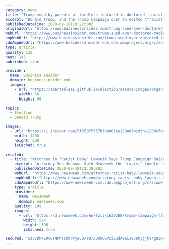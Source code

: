 ```yaml
---
category: news
title: "Trump sued by parents of toddlers featured in doctored 'racist baby' video"
excerpt: "Donald Trump, and the Trump Campaign over an edited \"racist baby\" video."
publishedDateTime: 2020-09-18T19:22:00Z
originalUrl: "https://www.businessinsider.com/trump-sued-over-doctored-racist-baby-twitter-video-carpe-donktum-2020-9"
webUrl: "https://www.businessinsider.com/trump-sued-over-doctored-racist-baby-twitter-video-carpe-donktum-2020-9"
ampWebUrl: "https://www.businessinsider.com/trump-sued-over-doctored-racist-baby-twitter-video-carpe-donktum-2020-9?amp"
cdnAmpWebUrl: "https://www-businessinsider-com.cdn.ampproject.org/c/s/www.businessinsider.com/trump-sued-over-doctored-racist-baby-twitter-video-carpe-donktum-2020-9?amp"
type: article
quality: 123
heat: 143
published: true

provider:
  name: Business Insider
  domain: businessinsider.com
  images:
    - url: "https://smartableai.github.io/election/assets/images/organizations/businessinsider.com-50x50.jpg"
      width: 50
      height: 50

topics:
  - Election
  - Donald Trump

images:
  - url: "https://i.insider.com/5f65075757b7da001ee128ad?width=1200&format=jpeg"
    width: 1200
    height: 600
    isCached: true

related:
  - title: "Attorney in 'Racist Baby' Lawsuit Says Trump Campaign Raised Money 'At The Expense of Two Little Kids'"
    excerpt: "Attorney Ven Johnson told Newsweek the 'racist' toddler video posted by Trump and his campaign, \"was absolutely done to advocate for what I believe to be a racist, despicable message against two little babies."
    publishedDateTime: 2020-09-18T21:39:00Z
    webUrl: "https://www.newsweek.com/attorney-racist-baby-lawsuit-says-trump-campaign-raised-money-expense-two-little-kids-1532986"
    ampWebUrl: "https://www.newsweek.com/attorney-racist-baby-lawsuit-says-trump-campaign-raised-money-expense-two-little-kids-1532986?amp=1"
    cdnAmpWebUrl: "https://www-newsweek-com.cdn.ampproject.org/c/s/www.newsweek.com/attorney-racist-baby-lawsuit-says-trump-campaign-raised-money-expense-two-little-kids-1532986?amp=1"
    type: article
    provider:
      name: Newsweek
      domain: newsweek.com
    quality: 109
    images:
      - url: "https://d.newsweek.com/en/full/1639268/trump-campaign-flag.jpg"
        width: 594
        height: 396
        isCached: true

secured: "5av28k+E0cGTNPhssKbrrywL0/zU/JQduCGPziEudA9eiJ938myjjkV4gDZHH4cGuAe9/wDZu1m1hQXFGxbUoE+o/zkyD80RbU9AEeM2PdHSwY2mykLepPsz/ZSW2op/x61Aumm6hZ1t2b07oxrZveTgv3Jc7FDlzBgwzA/IJX6nzTgrfp1SmWg/KWYj+oux8Y8QRpe8M61J49th22YI1/KwaHOzsYEKOzPrClGuigF5fbOmlLlcoXwKnWCHGnSzXxHmZtp5APK8CpxtXOOUVlrMrPkWd0CERtMBWP/PjlfsigYY6cJKBgJrdMW/QE8I81XnXrbzq54ihXPXRMbun7b3xKPjh+qUtiOTZOl4auA=;Ia4NtkgZStpjzxgoCXu4NA=="
---
```


